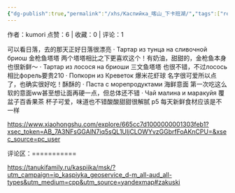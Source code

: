```yaml
---
{"dg-publish":true,"permalink":"/xhs/Каспийка_喀山_下卡班湖/","tags":["rednote","喀山"],"created":"2025-03-17T18:24:04.674+08:00","updated":"2025-03-19T21:44:25.889+08:00"}
---
```


作者：kumori
点赞：6   |   收藏：0   |   评论：1

可以看日落，去的那天正好日落很漂亮
· Тартар из тунца на сливочной бриош 金枪鱼塔塔 两个塔塔相比之下更喜欢这个！有奶油，甜甜的，金枪鱼本身也很新鲜～
· Тартар из лосося на бриоши 三文鱼塔塔 也很不错，不过лосось相比форель要贵210
· Попкорн из Креветок 爆米花虾球 名字很可爱所以点了，也确实很好吃！酥酥的
· Паста с морепродуктами 海鲜意面 第一次吃这么软的意面ww甚至想让面再硬一点，但总体还不错
· Чай малина и маракуйя 覆盆子百香果茶 杯子可爱，味道也不错酸酸甜甜很解腻
p5 每天新鲜食材应该是不一样

https://www.xiaohongshu.com/explore/665cc7d1000000001303feb1?xsec_token=AB_7A3NFsGGAlN7iq5sQL1UIjCLOWYvzGGbrfFoAKnCPU=&xsec_source=pc_user

评论区：===========

https://tanukifamily.ru/kaspiika/msk/?utm_campaign=ip_kaspiyka_geoservice_d-m_all-aud_all-types&utm_medium=cpp&utm_source=yandexmap#zakuski